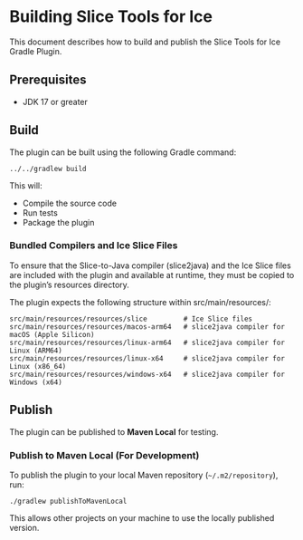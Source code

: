 # Building Slice Tools for Ice

This document describes how to build and publish the Slice Tools for Ice Gradle Plugin.

## Prerequisites

- JDK 17 or greater

## Build

The plugin can be built using the following Gradle command:

```shell
../../gradlew build
```

This will:

- Compile the source code
- Run tests
- Package the plugin

### Bundled Compilers and Ice Slice Files

To ensure that the Slice-to-Java compiler (slice2java) and the Ice Slice files are included with the plugin and
available at runtime, they must be copied to the plugin’s resources directory.

The plugin expects the following structure within src/main/resources/:

```shell
src/main/resources/resources/slice         # Ice Slice files
src/main/resources/resources/macos-arm64   # slice2java compiler for macOS (Apple Silicon)
src/main/resources/resources/linux-arm64   # slice2java compiler for Linux (ARM64)
src/main/resources/resources/linux-x64     # slice2java compiler for Linux (x86_64)
src/main/resources/resources/windows-x64   # slice2java compiler for Windows (x64)
```

## Publish

The plugin can be published to **Maven Local** for testing.

### Publish to Maven Local (For Development)

To publish the plugin to your local Maven repository (`~/.m2/repository`), run:

```shell
./gradlew publishToMavenLocal
```

This allows other projects on your machine to use the locally published version.
